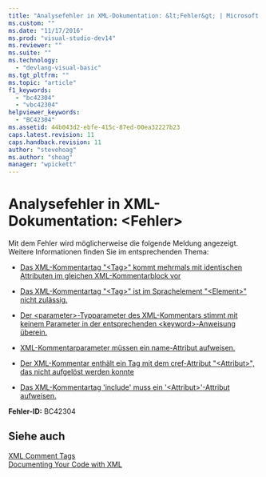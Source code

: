```yaml
---
title: "Analysefehler in XML-Dokumentation: &lt;Fehler&gt; | Microsoft Docs"
ms.custom: ""
ms.date: "11/17/2016"
ms.prod: "visual-studio-dev14"
ms.reviewer: ""
ms.suite: ""
ms.technology: 
  - "devlang-visual-basic"
ms.tgt_pltfrm: ""
ms.topic: "article"
f1_keywords: 
  - "bc42304"
  - "vbc42304"
helpviewer_keywords: 
  - "BC42304"
ms.assetid: 44b043d2-ebfe-415c-87ed-00ea32227b23
caps.latest.revision: 11
caps.handback.revision: 11
author: "stevehoag"
ms.author: "shoag"
manager: "wpickett"
---
```

# Analysefehler in XML-Dokumentation: &lt;Fehler&gt;
Mit dem Fehler wird möglicherweise die folgende Meldung angezeigt. Weitere Informationen finden Sie im entsprechenden Thema:  
  
-   [Das XML\-Kommentartag "\<Tag\>" kommt mehrmals mit identischen Attributen im gleichen XML\-Kommentarblock vor](../../visual-basic/misc/bc42305.md)  
  
-   [Das XML\-Kommentartag "\<Tag\>" ist im Sprachelement "\<Element\>" nicht zulässig.](../../visual-basic/misc/bc42306.md)  
  
-   [Der \<parameter\>\-Typparameter des XML\-Kommentars stimmt mit keinem Parameter in der entsprechenden \<keyword\>\-Anweisung überein.](../../visual-basic/misc/bc42307.md)  
  
-   [XML\-Kommentarparameter müssen ein name\-Attribut aufweisen.](../../visual-basic/misc/bc42308.md)  
  
-   [Der XML\-Kommentar enthält ein Tag mit dem cref\-Attribut "\<Attribut\>", das nicht aufgelöst werden konnte](../../visual-basic/misc/bc42309.md)  
  
-   [Das XML\-Kommentartag 'include' muss ein '\<Attribut\>'\-Attribut aufweisen.](../../visual-basic/misc/bc42310.md)  
  
 **Fehler\-ID:** BC42304  
  
## Siehe auch  
 [XML Comment Tags](../../visual-basic/language-reference/xmldoc/recommended-xml-tags-for-documentation-comments.md)   
 [Documenting Your Code with XML](../../visual-basic/programming-guide/program-structure/documenting-your-code-with-xml.md)